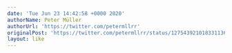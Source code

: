 ```yaml
---
date: 'Tue Jun 23 14:42:58 +0000 2020'
authorName: Peter Müller
authorUrl: 'https://twitter.com/petermllrr'
originalPost: 'https://twitter.com/petermllrr/status/1275439210183311360'
layout: like
---
```

